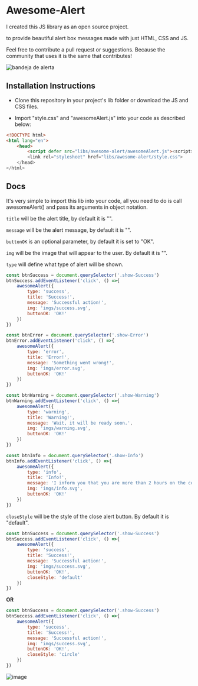 # **Awesome-Alert**

I created this JS library as an open source project.

to provide beautiful alert box messages made with just HTML, CSS and JS.

Feel free to contribute a pull request or suggestions. Because the community that uses it is the same that contributes!

![bandeja de alerta](https://user-images.githubusercontent.com/69097449/191093847-dd9bacbd-ae54-4825-9014-028753b78792.jpg)

## **Installation Instructions**

* Clone this repository in your project's lib folder or download the JS and CSS files.

* Import "style.css" and "awesomeAlert.js" into your code as described below:

```html
<!DOCTYPE html>
<html lang="en">
    <head>
        <script defer src="libs/awesome-alert/awesomeAlert.js"><script>
        <link rel="stylesheet" href="libs/awesome-alert/style.css">
    </head>
</html>
```

## **Docs**

It's very simple to import this lib into your code, all you need to do is call awesomeAlert() and pass its arguments in object notation.

```title``` will be the alert title, by default it is "".

```message``` will be the alert message, by default it is "".

```buttonOK``` is an optional parameter, by default it is set to "OK".

```img``` will be the image that will appear to the user. By default it is "".

```type``` will define what type of alert will be shown.

```js
const btnSuccess = document.querySelector('.show-Success')
btnSuccess.addEventListener('click', () =>{
    awesomeAlert({
        type: 'success',
        title: 'Success!',
        message: 'Successful action!',
        img: 'imgs/success.svg',
        buttonOK: 'OK!'
    })
})
```

```js
const btnError = document.querySelector('.show-Error')
btnError.addEventListener('click', () =>{
    awesomeAlert({
        type: 'error',
        title: 'Error!',
        message: 'Something went wrong!',
        img: 'imgs/error.svg',
        buttonOK: 'OK!'
    })
})
```

```js
const btnWarning = document.querySelector('.show-Warning')
btnWarning.addEventListener('click', () =>{
    awesomeAlert({
        type: 'warning',
        title: 'Warning!',
        message: 'Wait, it will be ready soon.',
        img: 'imgs/warning.svg',
        buttonOK: 'OK!'
    })
})
```

```js
const btnInfo = document.querySelector('.show-Info')
btnInfo.addEventListener('click', () =>{
    awesomeAlert({
        type: 'info',
        title: 'Info!',
        message: 'I inform you that you are more than 2 hours on the computer.',
        img: 'imgs/info.svg',
        buttonOK: 'OK!'
    })
})
```

```closeStyle``` will be the style of the close alert button. By default it is "default".

```js
const btnSuccess = document.querySelector('.show-Success')
btnSuccess.addEventListener('click', () =>{
    awesomeAlert({
        type: 'success',
        title: 'Success!',
        message: 'Successful action!',
        img: 'imgs/success.svg',
        buttonOK: 'OK!',
        closeStyle: 'default'
    })
})
```

**OR**

```js
const btnSuccess = document.querySelector('.show-Success')
btnSuccess.addEventListener('click', () =>{
    awesomeAlert({
        type: 'success',
        title: 'Success!',
        message: 'Successful action!',
        img: 'imgs/success.svg',
        buttonOK: 'OK!',
        closeStyle: 'circle'
    })
})
```

![image](https://user-images.githubusercontent.com/69097449/191096143-5b71ef03-5f04-44a5-b5dd-44258a0c8dae.png)
